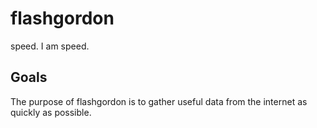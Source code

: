 # flashgordon

speed. I am speed.

## Goals

The purpose of flashgordon is to gather useful data from the internet as quickly as possible.
